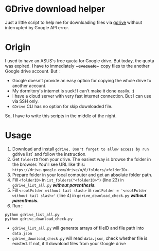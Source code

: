 # GDrive download helper
Just a little script to help me for downloading files via [gdrive](https://github.com/prasmussen/gdrive) without interrupted by Google API error.

# Origin
 
I used to have an ASUS's free quota for Google drive. But today, the quota was expired. I have to immediately ~~~evacuate~~~ copy files to the another Google drive account. But :

- Google doesn't provide an easy option for copying the whole drive to another account.
- My dormitory's internet is suck! I can't make it done easily. :(
- I have a cloud server with very fast internet connection. But I can use via SSH only.
- `GDrive` CLI has no option for skip downloaded file.

So, I have to write this scripts in the middle of the night. 

# Usage

1. Download and install [`gdrive`](https://github.com/prasmussen/gdrive)`. Don't forget to allow access by run `gdrive list` and follow the instruction. 
2. Get `folderID` from your drive. The easiest way is browse the folder in the browser. You'll see URL like this: `https://drive.google.com/drive/u/0/folders/<folderID>`.
3. Prepare folder in your local computer and get an absolute folder path.
4. Fill `<folderID>` in `ist_folders("<folderID>")` (line 23) in `gdrive_list_all.py` ***without parenthesis***.
5. Fill `<rootFolder without tail slash>` in `rootFolder = '<rootFolder without tail slash>'` (line 4) in `gdrive_download_check.py` ***without parenthesis***.
6. Run :
```shell
python gdrive_list_all.py
python gdrive_download_check.py
```

- `gdrive_list_all.py` will generate arrays of fileID and file path into `data.json`
- `gdrive_download_check.py` will read `data.json`, check whether file is existed. If not, it'll download files from your Google drive

